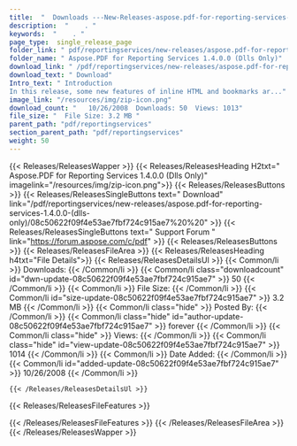 ```yaml
---
title:  "  Downloads ---New-Releases-aspose.pdf-for-reporting-services-1.4.0.0-(dlls-only) . " 
description:  "    . " 
keywords:  "    . " 
page_type:  single_release_page
folder_link: " pdf/reportingservices/new-releases/aspose.pdf-for-reporting-services-1.4.0.0-(dlls-only)/"
folder_name: " Aspose.PDF for Reporting Services 1.4.0.0 (Dlls Only)"
download_link: " /pdf/reportingservices/new-releases/aspose.pdf-for-reporting-services-1.4.0.0-(dlls-only)/08c50622f09f4e53ae7fbf724c915ae7"
download_text: " Download"
Intro_text: " Introduction
In this release, some new features of inline HTML and bookmarks ar..."
image_link: "/resources/img/zip-icon.png"
download_count: "   10/26/2008  Downloads: 50  Views: 1013"
file_size: "  File Size: 3.2 MB "
parent_path: "pdf/reportingservices"
section_parent_path: "pdf/reportingservices"
weight: 50 
---
```


{{< Releases/ReleasesWapper >}}
  {{< Releases/ReleasesHeading H2txt=" Aspose.PDF for Reporting Services 1.4.0.0 (Dlls Only)" imagelink="/resources/img/zip-icon.png">}}
  {{< Releases/ReleasesButtons >}}
    {{< Releases/ReleasesSingleButtons text=" Download" link="/pdf/reportingservices/new-releases/aspose.pdf-for-reporting-services-1.4.0.0-(dlls-only)/08c50622f09f4e53ae7fbf724c915ae7%20%20" >}}
    {{< Releases/ReleasesSingleButtons text=" Support Forum " link="https://forum.aspose.com/c/pdf" >}}
  {{< Releases/ReleasesButtons >}}
  {{< Releases/ReleasesFileArea >}}
    {{< Releases/ReleasesHeading h4txt="File Details">}}
    {{< Releases/ReleasesDetailsUl >}}
            {{< Common/li  >}} Downloads: {{< /Common/li >}} 
      {{< Common/li class="downloadcount" id="dwn-update-08c50622f09f4e53ae7fbf724c915ae7" >}} 50 {{< /Common/li >}} 
      {{< Common/li  >}} File Size: {{< /Common/li >}} 
      {{< Common/li id="size-update-08c50622f09f4e53ae7fbf724c915ae7" >}} 3.2 MB {{< /Common/li >}} 
      {{< Common/li  class="hide" >}} Posted By: {{< /Common/li >}} 
      {{< Common/li class="hide" id="author-update-08c50622f09f4e53ae7fbf724c915ae7" >}} forever {{< /Common/li >}} 
      {{< Common/li class="hide"  >}} Views: {{< /Common/li >}} 
      {{< Common/li class="hide" id="view-update-08c50622f09f4e53ae7fbf724c915ae7" >}} 1014 {{< /Common/li >}} 
      {{< Common/li  >}} Date Added: {{< /Common/li >}} 
      {{< Common/li id="added-update-08c50622f09f4e53ae7fbf724c915ae7" >}} 10/26/2008 {{< /Common/li >}} 

    {{< /Releases/ReleasesDetailsUl >}}

  {{< Releases/ReleasesFileFeatures >}}
      
  {{< /Releases/ReleasesFileFeatures >}}
 {{< /Releases/ReleasesFileArea >}}
{{< /Releases/ReleasesWapper >}}


